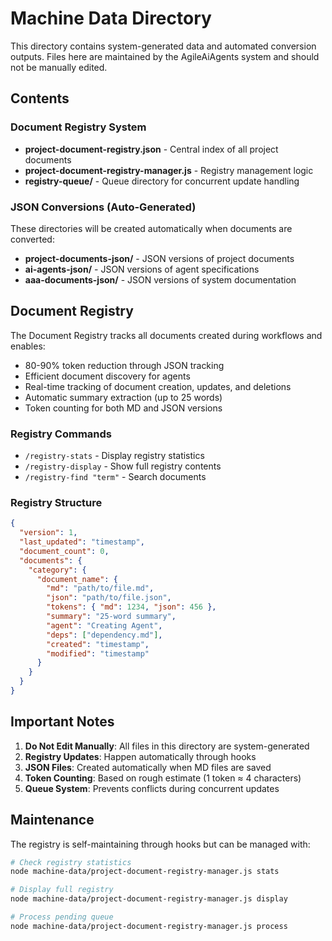 # Machine Data Directory

This directory contains system-generated data and automated conversion outputs. Files here are maintained by the AgileAiAgents system and should not be manually edited.

## Contents

### Document Registry System
- **project-document-registry.json** - Central index of all project documents
- **project-document-registry-manager.js** - Registry management logic
- **registry-queue/** - Queue directory for concurrent update handling

### JSON Conversions (Auto-Generated)
These directories will be created automatically when documents are converted:
- **project-documents-json/** - JSON versions of project documents
- **ai-agents-json/** - JSON versions of agent specifications
- **aaa-documents-json/** - JSON versions of system documentation

## Document Registry

The Document Registry tracks all documents created during workflows and enables:
- 80-90% token reduction through JSON tracking
- Efficient document discovery for agents
- Real-time tracking of document creation, updates, and deletions
- Automatic summary extraction (up to 25 words)
- Token counting for both MD and JSON versions

### Registry Commands
- `/registry-stats` - Display registry statistics
- `/registry-display` - Show full registry contents
- `/registry-find "term"` - Search documents

### Registry Structure
```json
{
  "version": 1,
  "last_updated": "timestamp",
  "document_count": 0,
  "documents": {
    "category": {
      "document_name": {
        "md": "path/to/file.md",
        "json": "path/to/file.json",
        "tokens": { "md": 1234, "json": 456 },
        "summary": "25-word summary",
        "agent": "Creating Agent",
        "deps": ["dependency.md"],
        "created": "timestamp",
        "modified": "timestamp"
      }
    }
  }
}
```

## Important Notes

1. **Do Not Edit Manually**: All files in this directory are system-generated
2. **Registry Updates**: Happen automatically through hooks
3. **JSON Files**: Created automatically when MD files are saved
4. **Token Counting**: Based on rough estimate (1 token ≈ 4 characters)
5. **Queue System**: Prevents conflicts during concurrent updates

## Maintenance

The registry is self-maintaining through hooks but can be managed with:
```bash
# Check registry statistics
node machine-data/project-document-registry-manager.js stats

# Display full registry
node machine-data/project-document-registry-manager.js display

# Process pending queue
node machine-data/project-document-registry-manager.js process
```